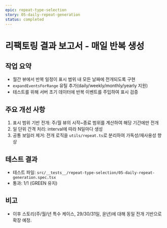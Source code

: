 ```yaml
---
epic: repeat-type-selection
story: 05-daily-repeat-generation
status: completed
---
```


# 리팩토링 결과 보고서 - 매일 반복 생성

## 작업 요약
- 월간 뷰에서 반복 일정이 표시 범위 내 모든 날짜에 전개되도록 구현
- `expandEventsForRange` 유틸 추가(daily/weekly/monthly/yearly 지원)
- 테스트를 위해 서버 초기 데이터에 반복 이벤트를 주입하여 표시 검증

## 주요 개선 사항
1. 표시 범위 기반 전개: 주/월 뷰의 시작~종료 범위를 계산하여 해당 기간에만 전개
2. 일 단위 간격 처리: interval에 따라 N일마다 생성
3. 공통 보일러 제거: 전개 로직을 `utils/repeat.ts`로 분리하여 가독성/재사용성 향상

## 테스트 결과
- 테스트 파일: `src/__tests__/repeat-type-selection/05-daily-repeat-generation.spec.tsx`
- 통과: 1/1 (GREEN 유지)

## 비고
- 이후 스토리(주/월/년 특수 케이스, 29/30/31일, 윤년)에 대해 동일 전개 기반으로 확장 예정.


